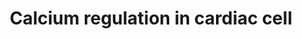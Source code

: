 ---
annotations:
- type: Disease Ontology
  value: cardiovascular system disease
- type: Pathway Ontology
  value: calcium/calcium-mediated signaling pathway
- type: Cell Type Ontology
  value: cardiac muscle cell
authors:
- MaintBot
- Thomas
- Christine Chichester
- Mkutmon
- Eweitz
description: 'Calcium is a common signaling mechanism, as once it enters the cytoplasm
  it exerts allosteric regulatory affects on many enzymes and proteins. Calcium can
  act in signal transduction after influx resulting from activation of ion channels
  or as a second messenger caused by indirect signal transduction pathways such as
  G protein-coupled receptors. Movement of calcium ions from the extracellular compartment
  to the intracellular compartment alters membrane depolarisation. This is seen in
  the heart, during the plateau phase of ventricular contraction. In this example,
  calcium acts to maintain depolarisation of the heart.  Source: [[wikipedia:Calcium_signaling|Wikipedia]]'
last-edited: 2021-05-21
organisms:
- Bos taurus
redirect_from:
- /index.php/Pathway:WP1043
- /instance/WP1043
schema-jsonld:
- '@context': https://schema.org/
  '@id': https://wikipathways.github.io/pathways/WP1043.html
  '@type': Dataset
  creator:
    '@type': Organization
    name: WikiPathways
  description: 'Calcium is a common signaling mechanism, as once it enters the cytoplasm
    it exerts allosteric regulatory affects on many enzymes and proteins. Calcium
    can act in signal transduction after influx resulting from activation of ion channels
    or as a second messenger caused by indirect signal transduction pathways such
    as G protein-coupled receptors. Movement of calcium ions from the extracellular
    compartment to the intracellular compartment alters membrane depolarisation. This
    is seen in the heart, during the plateau phase of ventricular contraction. In
    this example, calcium acts to maintain depolarisation of the heart.  Source: [[wikipedia:Calcium_signaling|Wikipedia]]'
  keywords:
  - SLC8A3
  - GRK6
  - ARRB1
  - CHRM1
  - KCNJ5
  - GNAI3
  - GNAZ
  - CAMK2B
  - GNAQ
  - GNAO1
  - GJB2
  - ADRB3
  - PRKAR2B
  - GNB2
  - CACNA1D
  - CHRM4
  - CALM1
  - CHRM3
  - CHRM5
  - CAMK2A
  - PRKCD
  - ATP1B1
  - GJC1
  - CASQ1
  - GNAS
  - YWHAH
  - GNG5
  - ADRA1D
  - CACNB3
  - CACNA1A
  - GJA8
  - PRKCH
  - ATP2B2
  - GNGT1
  - GNG3
  - GJC2
  - RGS14
  - PRKAR1A
  - ADCY6
  - CAMK2D
  - RGS3
  - GJB4
  - GNG11
  - Acetylcholine
  - ADCY9
  - GJA1
  - ADP
  - CHRM2
  - RGS17
  - PRKCE
  - RGS4
  - GJD2
  - PRKAR2A
  - ATP1A4
  - GNG7
  - KCNJ3
  - PRKCZ
  - ADCY1
  - GNB3
  - PRKCG
  - CAMK1
  - PLN
  - K+
  - YWHAB
  - CAMK2G
  - ATP2A3
  - CACNA1C
  - RGS18
  - GJB1
  - PLCB3
  - GNG8
  - ADCY3
  - Ca2+
  - ITPR3
  - GJB3
  - RGS5
  - RGS6
  - GNG13
  - RYR2
  - ARRB2
  - GJA9
  - CALM2
  - IP3
  - Pi
  - GNB5
  - GRK5
  - ADCY8
  - GNAI1
  - YWHAG
  - Connexin
  - ATP1B2
  - CALR
  - CAMK4
  - ATP2B3
  - PRKACB
  - ADRB1
  - RYR3
  - GNG4
  - CACNA1B
  - ADRA1A
  - GJA4
  - RGS16
  - KCNB1
  - PKIG
  - GNA11
  - SFN
  - YWHAZ
  - FXYD2
  - CASQ2
  - CACNB1
  - PKIB
  - GJB5
  - Epinephrine
  - RGS20
  - ATP2B1
  - RYR1
  - CACNA1S
  - FKBP1A
  - GNAI2
  - ATP
  - PRKAR1B
  - GNB4
  - SLC8A1
  - PRKD1
  - ADRB2
  - ADCY7
  - CACNA1E
  - ADCY4
  - GNB1
  - PIP2
  - ITPR2
  - YWHAQ
  - GNG2
  - GJB6
  - PKIA
  - GJA3
  - RGS2
  - ATP1B3
  - RGS1
  - RGS19
  - ADCY2
  - GJA5
  - PRKCQ
  - RGS7
  - DAG
  - RGS10
  - PRKCB
  - RGS9
  - cAMP
  - PRKACA
  - GRK4
  - Na+
  - RGS11
  - ADCY5
  - GNG12
  - ITPR1
  - ADRA1B
  - YWHAE
  - ATP2A2
  - IP4
  - PRKCA
  - ANXA6
  license: CC0
  name: Calcium regulation in cardiac cell
seo: CreativeWork
title: Calcium regulation in cardiac cell
wpid: WP1043
---